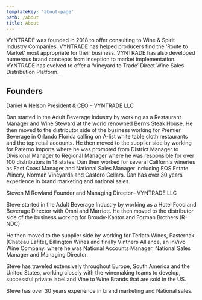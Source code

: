 ```yaml
---
templateKey: 'about-page'
path: /about
title: About 
---
```

VYNTRADE was founded in 2018 to offer consulting to Wine & Spirit Industry Companies.​
VYNTRADE has helped producers find the ‘Route to Market’ most appropriate for their business.​
VYNTRADE has also developed numerous brand concepts from inception to market implementation.​
VYNTRADE has evolved to offer a ‘Vineyard to Trade’ Direct Wine Sales Distribution Platform.

## Founders
 Daniel A Nelson
 President & CEO – VYNTRADE LLC​

 Dan started in the Adult Beverage Industry by working as a Restaurant Manager and Wine Steward at the world renowned Bern’s Steak House. He then moved to the distributor side of the business working for Premier Beverage in Orlando Florida calling on A-list white table cloth restaurants and the top retail accounts.​
 He then moved to the supplier side by working for Paterno Imports where he was promoted from District Manager to Divisional Manager to Regional Manager where he was responsible for over 100 distributors in 18 states.​
 Dan then worked for several California wineries as East Coast Manager and National Sales Manager including EOS Estate Winery, Norman Vineyards and Castoro Cellars.​
 Dan has over 30 years experience in brand marketing and national sales.​

Steven M Rowland
Founder and Managing Director– VYNTRADE LLC

Steve started in the Adult Beverage Industry by working as a Hotel Food and Beverage Director with Omni and Marriott. He then moved to the distributor side of the business working for Broudy-Kantor and Forman Brothers (R-NDC)

He then moved to the supplier side by working for Terlato Wines, Pasternak (Chateau Lafite), Billington Wines and finally Vintners Alliance, an InVivo Wine Company. where he was National Accounts Manager, National Sales Manager and Managing Director.

Steve has traveled extensively throughout Europe, South America and the United States, working closely with the winemaking teams to develop, successful private label and Vine to Wine Brands that are sold in the US.​

Steve has over 30 years experience in brand marketing and National sales.​